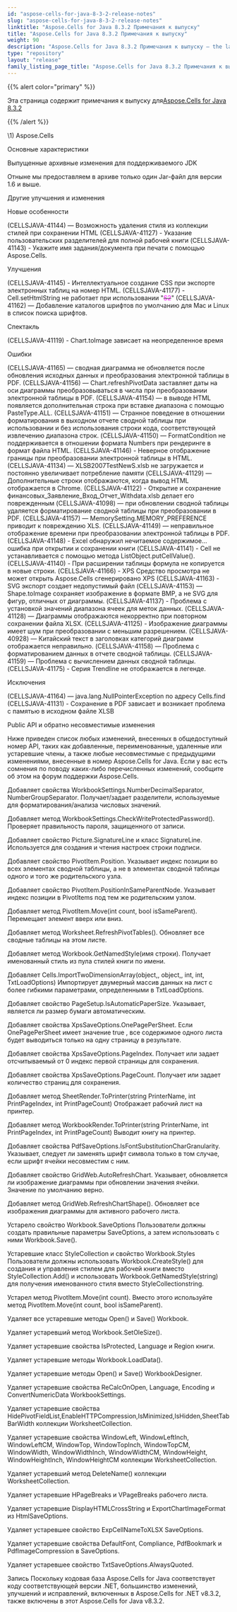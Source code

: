 ```yaml
---
id: "aspose-cells-for-java-8-3-2-release-notes"
slug: "aspose-cells-for-java-8-3-2-release-notes"
linktitle: "Aspose.Cells for Java 8.3.2 Примечания к выпуску"
title: "Aspose.Cells for Java 8.3.2 Примечания к выпуску"
weight: 90
description: "Aspose.Cells for Java 8.3.2 Примечания к выпуску – the latest updates and fixes."
type: "repository"
layout: "release"
family_listing_page_title: "Aspose.Cells for Java 8.3.2 Примечания к выпуску"
---
```

{{% alert color="primary" %}} 

 Эта страница содержит примечания к выпуску для[Aspose.Cells for Java 8.3.2](https://releases.aspose.com/cells/java/new-releases/aspose.cells-for-java-8.3.2/)

{{% /alert %}} 

\1) Aspose.Cells 


Основные характеристики

Выпущенные архивные изменения для поддерживаемого JDK

Отныне мы предоставляем в архиве только один Jar-файл для версии 1.6 и выше.

Другие улучшения и изменения

Новые особенности

(CELLSJAVA-41144) — Возможность удаления стиля из коллекции стилей при сохранении HTML
(CELLSJAVA-41127) - Указание пользовательских разделителей для полной рабочей книги
(CELLSJAVA-41143) - Укажите имя задания/документа при печати с помощью Aspose.Cells.

Улучшения

(CELLSJAVA-41145) - Интеллектуальное создание CSS при экспорте электронных таблиц на номер HTML.
(CELLSJAVA-41177) - Cell.setHtmlString не работает при использовании "<s><span style="color:#ff00ff;">S2</span></s>"
(CELLSJAVA-41162) — Добавление каталогов шрифтов по умолчанию для Mac и Linux в список поиска шрифтов.

Спектакль

(CELLSJAVA-41119) - Chart.toImage зависает на неопределенное время

Ошибки

(CELLSJAVA-41165) — сводная диаграмма не обновляется после обновления исходных данных и преобразования электронной таблицы в PDF.
(CELLSJAVA-41156) — Chart.refreshPivotData заставляет даты на оси диаграммы преобразовываться в числа при преобразовании электронной таблицы в PDF.
(CELLSJAVA-41154) — в выводе HTML появляется дополнительная строка при вставке диапазона с помощью PasteType.ALL.
(CELLSJAVA-41151) — Странное поведение в отношении форматирования в выходном отчете сводной таблицы при использовании и без использования строки кода, соответствующей извлечению диапазона строк.
(CELLSJAVA-41150) — FormatCondition не поддерживается в отношении формата Numbers при рендеринге в формат файла HTML.
(CELLSJAVA-41146) - Неверное отображение границы при преобразовании электронной таблицы в HTML.
(CELLSJAVA-41134) — XLSB2007TestNewS.xlsb не загружается и постоянно увеличивает потребление памяти
(CELLSJAVA-41129) — Дополнительные строки отображаются, когда вывод HTML отображается в Chrome.
(CELLSJAVA-41122) - Открытие и сохранение финансовых_Заявление_Вход_Отчет_Withdata.xlsb делает его поврежденным
(CELLSJAVA-41098) — при обновлении сводной таблицы удаляется форматирование сводной таблицы при преобразовании в PDF.
(CELLSJAVA-41157) — MemorySetting.MEMORY_PREFERENCE приводит к повреждению XLS.
(CELLSJAVA-41149) — неправильное отображение времени при преобразовании электронной таблицы в PDF.
(CELLSJAVA-41148) - Excel обнаружил нечитаемое содержимое... ошибка при открытии и сохранении книги
(CELLSJAVA-41141) - Cell не устанавливается с помощью метода ListObject.putCellValue().
(CELLSJAVA-41140) - При расширении таблицы формула не копируется в новые строки.
(CELLSJAVA-41166) - XPS Средство просмотра не может открыть Aspose.Cells сгенерировано XPS
(CELLSJAVA-41163) - SVG экспорт создает недопустимый файл
(CELLSJAVA-41153) — Shape.toImage сохраняет изображение в формате BMP, а не SVG для фигур, отличных от диаграммы.
(CELLSJAVA-41137) - Проблема с установкой значений диапазона ячеек для меток данных.
(CELLSJAVA-41128) — Диаграммы отображаются некорректно при повторном сохранении файла XLSX.
(CELLSJAVA-41125) - Изображение диаграммы имеет шум при преобразовании с меньшим разрешением.
(CELLSJAVA-40928) — Китайский текст в заголовках категорий диаграмм отображается неправильно.
(CELLSJAVA-41158) — Проблема с форматированием данных в отчете сводной таблицы.
(CELLSJAVA-41159) — Проблема с вычислением данных сводной таблицы.
(CELLSJAVA-41175) - Серия Trendline не отображается в легенде.

Исключения

(CELLSJAVA-41164) — java.lang.NullPointerException по адресу Cells.find
(CELLSJAVA-41131) - Сохранение в PDF зависает и возникает проблема с памятью в исходном файле XLSB

Public API и обратно несовместимые изменения

Ниже приведен список любых изменений, внесенных в общедоступный номер API, таких как добавленные, переименованные, удаленные или устаревшие члены, а также любые несовместимые с предыдущими изменениями, внесенные в номер Aspose.Cells for Java. Если у вас есть сомнения по поводу каких-либо перечисленных изменений, сообщите об этом на форум поддержки Aspose.Cells.

 Добавляет свойства WorkbookSettings.NumberDecimalSeparator, NumberGroupSeparator.
 Получает/задает разделители, используемые для форматирования/анализа числовых значений.

Добавляет метод WorkbookSettings.CheckWriteProtectedPassword().
 Проверяет правильность пароля, защищенного от записи.

 Добавляет свойство Picture.SignatureLine и класс SignatureLine.
 Используется для создания и чтения настроек строки подписи.

 Добавляет свойство PivotItem.Position.
 Указывает индекс позиции во всех элементах сводной таблицы, а не в элементах сводной таблицы одного и того же родительского узла.

 Добавляет свойство PivotItem.PositionInSameParentNode.
 Указывает индекс позиции в PivotItems под тем же родительским узлом.

 Добавляет метод PivotItem.Move(int count, bool isSameParent).
Перемещает элемент вверх или вниз.

 Добавляет метод Worksheet.RefreshPivotTables().
Обновляет все сводные таблицы на этом листе.

 Добавляет метод Workbook.GetNamedStyle(имя строки).
Получает именованный стиль из пула стилей книги по имени.

 Добавляет Cells.ImportTwoDimensionArray(object,, object,, int, int, TxtLoadOptions)
Импортирует двумерный массив данных на лист с более гибкими параметрами, определенными в TxtLoadOptions.

 Добавляет свойство PageSetup.IsAutomaticPaperSize.
 Указывает, является ли размер бумаги автоматическим.

 Добавляет свойства XpsSaveOptions.OnePagePerSheet.
Если OnePagePerSheet имеет значение true , все содержимое одного листа будет выводиться только на одну страницу в результате.

 Добавляет свойства XpsSaveOptions.PageIndex.
Получает или задает отсчитываемый от 0 индекс первой страницы для сохранения.

 Добавляет свойства XpsSaveOptions.PageCount.
Получает или задает количество страниц для сохранения.

 Добавляет метод SheetRender.ToPrinter(string PrinterName, int PrintPageIndex, int PrintPageCount)
Отображает рабочий лист на принтер.

 Добавляет метод WorkbookRender.ToPrinter(string PrinterName, int PrintPageIndex, int PrintPageCount)
Выводит книгу на принтер.

 Добавляет свойства PdfSaveOptions.IsFontSubstitutionCharGranularity.
Указывает, следует ли заменять шрифт символа только в том случае, если шрифт ячейки несовместим с ним.

 Добавляет свойство GridWeb.AutoRefreshChart.
Указывает, обновляется ли изображение диаграммы при обновлении значения ячейки. Значение по умолчанию верно.

 Добавляет метод GridWeb.RefreshChartShape().
Обновляет все изображения диаграммы для активного рабочего листа.

 Устарело свойство Workbook.SaveOptions
Пользователи должны создать правильные параметры SaveOptions, а затем использовать с ними Workbook.Save().

 Устаревшие класс StyleCollection и свойство Workbook.Styles
Пользователи должны использовать Workbook.CreateStyle() для создания и управления стилем для рабочей книги вместо StyleCollection.Add() и использовать Workbook.GetNamedStyle(string) для получения именованного стиля вместо StyleCollectionstring.

 Устарел метод PivotItem.Move(int count).
Вместо этого используйте метод PivotItem.Move(int count, bool isSameParent).

 Удаляет все устаревшие методы Open() и Save() Workbook.

 Удаляет устаревший метод Workbook.SetOleSize().

 Удаляет устаревшие свойства IsProtected, Language и Region книги.

 Удаляет устаревшие методы Workbook.LoadData().

 Удаляет устаревшие методы Open() и Save() WorkbookDesigner.

Удаляет устаревшие свойства ReCalcOnOpen, Language, Encoding и ConvertNumericData WorkbookSettings.

 Удаляет устаревшие свойства HidePivotFieldList,EnableHTTPCompression,IsMinimized,IsHidden,SheetTabBarWidth коллекции WorksheetCollection.

 Удаляет устаревшие свойства WindowLeft, WindowLeftInch, WindowLeftCM, WindowTop, WindowTopInch, WindowTopCM, WindowWidth, WindowWidthInch, WindowWidthCM, WindowHeight, WindowHeightInch, WindowHeightCM коллекции WorksheetCollection.

 Удаляет устаревший метод DeleteName() коллекции WorksheetCollection.

 Удаляет устаревшие HPageBreaks и VPageBreaks рабочего листа.

 Удаляет устаревшие DisplayHTMLCrossString и ExportChartImageFormat из HtmlSaveOptions.

 Удаляет устаревшее свойство ExpCellNameToXLSX SaveOptions.

 Удаляет устаревшие свойства DefaultFont, Compliance, PdfBookmark и PdfImageCompression в SaveOptions.

 Удаляет устаревшее свойство TxtSaveOptions.AlwaysQuoted.


Запись
Поскольку кодовая база Aspose.Cells for Java соответствует коду соответствующей версии .NET, большинство изменений, улучшений и исправлений, включенных в Aspose.Cells for .NET v8.3.2, также включены в этот Aspose.Cells for Java v8.3.2.
